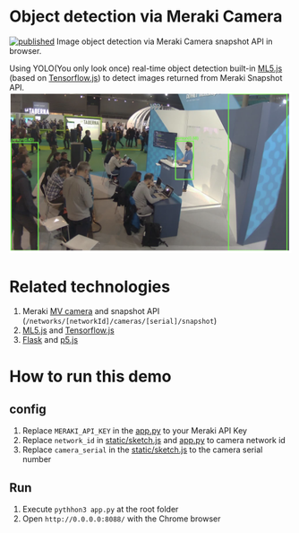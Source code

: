 # Object detection via Meraki Camera
[![published](https://static.production.devnetcloud.com/codeexchange/assets/images/devnet-published.svg)](https://developer.cisco.com/codeexchange/github/repo/CiscoDevNet/Object-detection-via-Meraki-Camera)
Image object detection via Meraki Camera snapshot API in browser.

Using YOLO(You only look once) real-time object detection built-in [ML5.js](https://ml5js.org/) (based on [Tensorflow.js](https://js.tensorflow.org/)) to detect images returned from Meraki Snapshot API.
![](docs/yolo.png)

# Related technologies
1. Meraki [MV camera](https://meraki.cisco.com/products/security-cameras) and snapshot API (`/networks/[networkId]/cameras/[serial]/snapshot`)
2. [ML5.js](https://ml5js.org/) and [Tensorflow.js](https://js.tensorflow.org/)
3. [Flask](http://flask.pocoo.org/) and [p5.js](https://p5js.org/)

# How to run this demo

## config
1. Replace `MERAKI_API_KEY` in the [app.py](appy.py) to your Meraki API Key
2. Replace `network_id` in [static/sketch.js](static/sketch.js) and [app.py](app.py) to camera network id
3. Replace `camera_serial` in the [static/sketch.js](static/sketch.js) to the camera serial number


## Run

1. Execute `pythhon3 app.py` at the root folder
2. Open `http://0.0.0.0:8088/` with the Chrome browser 




